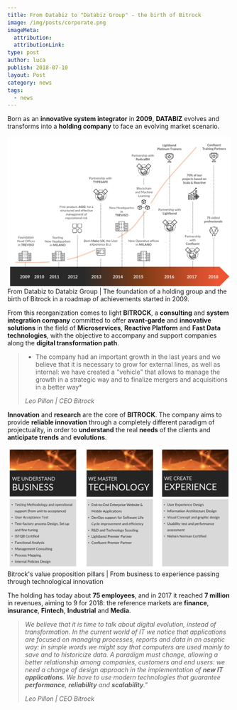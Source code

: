 ```yaml
---
title: From Databiz to "Databiz Group" - the birth of Bitrock
image: /img/posts/corporate.png
imageMeta:
  attribution:
  attributionLink:
type: post
author: luca
publish: 2018-07-10
layout: Post
category: news
tags:
  - news
---
```


Born as an **innovative system integrator** in **2009**, **DATABIZ** evolves and transforms into a **holding company** to face an evolving market scenario. 

<!-- more -->

![/img/posts/dbz-timeline.png](/img/posts/dbz-timeline.png)
From Databiz to Databiz Group | The foundation of a holding group and the birth of Bitrock in a roadmap of achievements started in 2009.

From this reorganization comes to light **BITROCK**, a **consulting** and **system integration company** committed to offer **avant-garde** and **innovative solutions** in the field of **Microservices**, **Reactive Platform** and **Fast Data technologies**, with the objective to accompany and support companies along the **digital transformation path**.

> * The company had an important growth in the last years and we believe that it is necessary to grow for external lines, as well as internal: we have created a "vehicle" that allows to manage the growth in a strategic way and to finalize mergers and acquisitions in a better way* 
>
> <cite>Leo Pillon | CEO Bitrock</cite>

**Innovation** and **research** are the core of **BITROCK**. The company aims to provide **reliable innovation** through a completely different paradigm of projectuality, in order to **understand** the real **needs** of the clients and **anticipate trends** and **evolutions**.

![/img/posts/pillars.png](/img/posts/pillars.png)
Bitrock's value proposition pillars | From business to experience passing through technological innovation

The holding has today about **75 employees**, and in 2017 it reached **7 million** in revenues, aiming to 9 for 2018: the reference markets are **finance**, **insurance**, **Fintech**, **Industrial** and **Media**.

> *We believe that it is time to talk about digital evolution, instead of transformation. In the current world of IT we notice that applications are focused on managing processes, reports and data in an aseptic way: in simple words we might say that computers are used mainly to save and to historicize data. A paradigm must change, allowing a better relationship among companies, customers and end users: we need a change of design approach in the implementation of **new IT applications**. We have to use modern technologies that guarantee **performance**, **reliability** and **scalability**."*
>
> <cite>Leo Pillon | CEO Bitrock</cite>